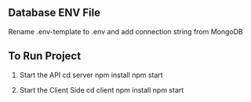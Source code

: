 ## Database ENV File

Rename .env-template to .env and add connection string from MongoDB

## To Run Project

1. Start the API
   cd server
   npm install
   npm start

2. Start the Client Side
   cd client
   npm install
   npm start
